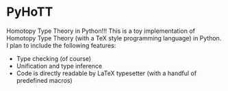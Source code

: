 # PyHoTT
Homotopy Type Theory in Python!!! This is a toy implementation of Homotopy Type Theory (with a TeX style programming language) in Python. I plan to include the following features:
- Type checking (of course)
- Unification and type inference
- Code is directly readable by LaTeX typesetter (with a handful of predefined macros)
